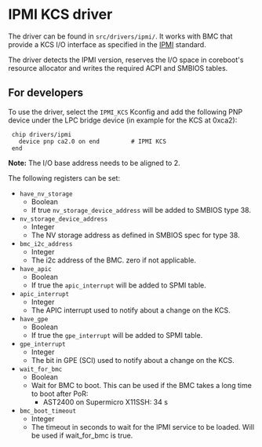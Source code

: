 # IPMI KCS driver

The driver can be found in `src/drivers/ipmi/`. It works with BMC that provide
a KCS I/O interface as specified in the [IPMI] standard.

The driver detects the IPMI version, reserves the I/O space in coreboot's
resource allocator and writes the required ACPI and SMBIOS tables.

## For developers

To use the driver, select the `IPMI_KCS` Kconfig and add the following PNP
device under the LPC bridge device (in example for the KCS at 0xca2):

```
 chip drivers/ipmi
   device pnp ca2.0 on end         # IPMI KCS
 end
```

**Note:** The I/O base address needs to be aligned to 2.

The following registers can be set:

* `have_nv_storage`
  * Boolean
  * If true `nv_storage_device_address` will be added to SMBIOS type 38.
* `nv_storage_device_address`
  * Integer
  * The NV storage address as defined in SMBIOS spec for type 38.
* `bmc_i2c_address`
  * Integer
  * The i2c address of the BMC. zero if not applicable.
* `have_apic`
  * Boolean
  * If true the `apic_interrupt` will be added to SPMI table.
* `apic_interrupt`
  * Integer
  * The APIC interrupt used to notify about a change on the KCS.
* `have_gpe`
  * Boolean
  * If true the `gpe_interrupt` will be added to SPMI table.
* `gpe_interrupt`
  * Integer
  * The bit in GPE (SCI) used to notify about a change on the KCS.
* `wait_for_bmc`
  * Boolean
  * Wait for BMC to boot. This can be used if the BMC takes a long time to boot
    after PoR:
     - AST2400 on Supermicro X11SSH: 34 s
* `bmc_boot_timeout`
  * Integer
  * The timeout in seconds to wait for the IPMI service to be loaded.
    Will be used if wait_for_bmc is true.


[IPMI]: https://www.intel.com/content/dam/www/public/us/en/documents/product-briefs/ipmi-second-gen-interface-spec-v2-rev1-1.pdf

